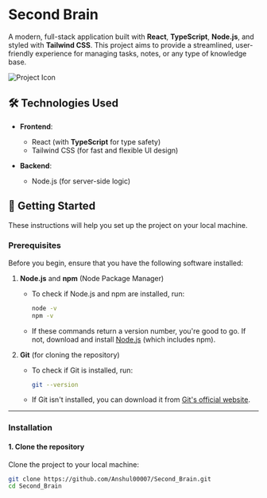 # Second Brain

A modern, full-stack application built with **React**, **TypeScript**, **Node.js**, and styled with **Tailwind CSS**. This project aims to provide a streamlined, user-friendly experience for managing tasks, notes, or any type of knowledge base.

![Project Icon](https://img.icons8.com/ios/452/brain.png)

## 🛠 Technologies Used

- **Frontend**: 
  - React (with **TypeScript** for type safety)
  - Tailwind CSS (for fast and flexible UI design)
  
- **Backend**: 
  - Node.js (for server-side logic)
## 🚀 Getting Started

These instructions will help you set up the project on your local machine.

### Prerequisites

Before you begin, ensure that you have the following software installed:

1. **Node.js** and **npm** (Node Package Manager)
   - To check if Node.js and npm are installed, run:
   
     ```bash
     node -v
     npm -v
     ```

   - If these commands return a version number, you're good to go. If not, download and install [Node.js](https://nodejs.org/) (which includes npm).

2. **Git** (for cloning the repository)
   - To check if Git is installed, run:
   
     ```bash
     git --version
     ```

   - If Git isn't installed, you can download it from [Git's official website](https://git-scm.com/).

---

### Installation

#### 1. Clone the repository

Clone the project to your local machine:

```bash
git clone https://github.com/Anshul00007/Second_Brain.git
cd Second_Brain

